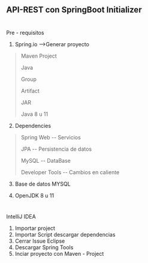 ## API-REST con SpringBoot Initializer
#
Pre - requisitos

1. Spring.io -->Generar proyecto
> Maven Project
>
> Java
>
> Group
>
> Artifact
>
> JAR
>
> Java 8 u 11

2. Dependencies
> Spring Web -- Servicios
>
> JPA -- Persistencia de datos
>
> MySQL -- DataBase
>
> Developer Tools -- Cambios en caliente

3. Base de datos MYSQL

4. OpenJDK 8 u 11
#
IntelliJ IDEA
1. Importar project
2. Importar Script descargar dependencias
3. Cerrar Issue
Eclipse
1. Descargar Spring Tools 
1. Inciar proyecto con Maven - Project
